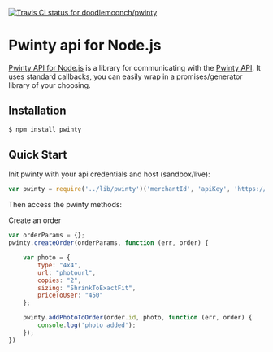 [ ![Travis CI status for doodlemoonch/pwinty](https://travis-ci.org/doodlemoonch/pwinty.svg?branch=v2)](https://travis-ci.org/doodlemoonch/pwinty)

# Pwinty api for Node.js

[Pwinty API for Node.js](https://npmjs.org/package/pwinty) is a library for communicating with the [Pwinty API](http://www.pwinty.com/overview.html). It uses standard callbacks, you can easily wrap in a promises/generator library of your choosing.

## Installation

```bash
$ npm install pwinty
```

## Quick Start

Init pwinty with your api credentials and host (sandbox/live):

```js
var pwinty = require('../lib/pwinty')('merchantId', 'apiKey', 'https://sandbox.pwinty.com:443');
```

Then access the pwinty methods:

Create an order
```js
var orderParams = {};
pwinty.createOrder(orderParams, function (err, order) {

    var photo = {
        type: "4x4",
        url: "photourl",
        copies: "2",
        sizing: "ShrinkToExactFit",
        priceToUser: "450"
    };

    pwinty.addPhotoToOrder(order.id, photo, function (err, order) {
        console.log('photo added');
    });
})
```
